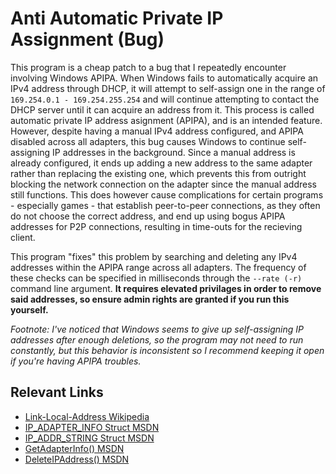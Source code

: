 # Anti Automatic Private IP Assignment (Bug)
This program is a cheap patch to a bug that I repeatedly encounter involving Windows APIPA. When Windows fails to automatically acquire an IPv4 address through DHCP, it will attempt to self-assign one in the range of `169.254.0.1 - 169.254.255.254` and will continue attempting to contact the DHCP server until it can acquire an address from it. This process is called automatic private IP address asignment (APIPA), and is an intended feature. However, despite having a manual IPv4 address configured, and APIPA disabled across all adapters, this bug causes Windows to continue self-assigning IP addresses in the background. Since a manual address is already configured, it ends up adding a new address to the same adapter rather than replacing the existing one, which prevents this from outright blocking the network connection on the adapter since the manual address still functions. This does however cause complications for certain programs - especially games - that establish peer-to-peer connections, as they often do not choose the correct address, and end up using bogus APIPA addresses for P2P connections, resulting in time-outs for the recieving client.

This program "fixes" this problem by searching and deleting any IPv4 addresses within the APIPA range across all adapters. The frequency of these checks can be specified in milliseconds through the `--rate (-r)` command line argument. **It requires elevated privilages in order to remove said addresses, so ensure admin rights are granted if you run this yourself.**

_Footnote: I've noticed that Windows seems to give up self-assigning IP addresses after enough deletions, so the program may not need to run constantly, but this behavior is inconsistent so I recommend keeping it open if you're having APIPA troubles._

## Relevant Links
- [Link-Local-Address Wikipedia](https://en.wikipedia.org/wiki/Link-local_address)
- [IP_ADAPTER_INFO Struct MSDN](https://docs.microsoft.com/en-us/windows/win32/api/iptypes/ns-iptypes-ip_adapter_info)
- [IP_ADDR_STRING Struct MSDN](https://docs.microsoft.com/en-us/windows/win32/api/iptypes/ns-iptypes-ip_addr_string)
- [GetAdapterInfo() MSDN](https://docs.microsoft.com/en-us/windows/win32/api/iphlpapi/nf-iphlpapi-getadaptersinfo)
- [DeleteIPAddress() MSDN](https://docs.microsoft.com/en-us/windows/win32/api/iphlpapi/nf-iphlpapi-deleteipaddress)
